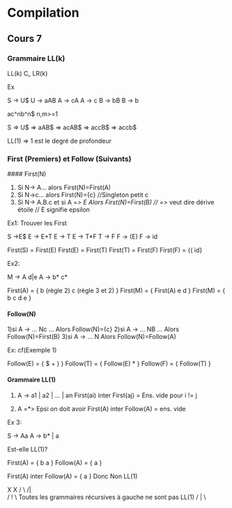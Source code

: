 # Compilation
## Cours 7
### Grammaire LL(k)

LL(k) C_ LR(k)
 
Ex

S -> U$
U -> aAB
A -> cA
A -> c
B -> bB
B -> b

ac^nb^n$
n,m>=1

S => U$
  => aAB$
  => acAB$
  => accB$
  => accb$
  
  LL(1) => 1 est le degré de profondeur
  
### First (Premiers) et Follow (Suivants)

#### First(N)
1) Si N-> A... alors First(N)=First(A)
2) Si N->c... alors First(N)={c}                          //Singleton petit c
3) Si N-> A.B.c et si A =*> E Alors First(N)=First(B)     // =*> veut dire dérive étoile // E signifie epsilon

Ex1: Trouver les First

S ->E$
E -> E+T
E -> T
E -> T*F
T -> F
F -> (E)
F -> id
  
First(S) = First(E)
First(E) = First(T)
First(T) = First(F)
First(F) = {( id}

Ex2:

M -> A d|e
A -> b* c*


First(A) = { b (règle 2) c (règle 3 et 2) }
First(M) = { First(A) e d }
First(M) = { b c d e }

#### Follow(N)

1)si A -> ... Nc ... Alors Follow(N)={c}
2)si A -> ... NB ... Alors Follow(N)=First(B)
3)si A -> ... N      Alors Follow(N)=Follow(A) 

Ex: cf(Exemple 1)

Follow(E) = { $ + ) }
Follow(T) = { Follow(E) * }
Follow(F) = { Follow(T) }

#### Grammaire LL(1)

1) A -> a1 | a2 | ... | an
    First(ai) inter  First(aj) = Ens. vide
    pour i != j
    
2) A =*> Epsi 
    on doit avoir First(A) inter Follow(A) = ens. vide

Ex 3:

S -> Aa
A -> b* | a

Est-elle LL(1)?

First(A) = { b a }
Follow(A) = { a }

First(A) inter Follow(A) = { a }
Donc Non LL(1)

  X                                                                 X
 / \                                                               /|\
/ ! \ Toutes les grammaires récursives à gauche ne sont pas LL(1) / | \



  